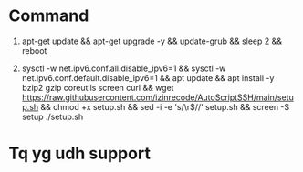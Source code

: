 # Command

1. apt-get update && apt-get upgrade -y && update-grub && sleep 2 && reboot

2. sysctl -w net.ipv6.conf.all.disable_ipv6=1 && sysctl -w net.ipv6.conf.default.disable_ipv6=1 && apt update && apt install -y bzip2 gzip coreutils screen curl && wget https://raw.githubusercontent.com/izinrecode/AutoScriptSSH/main/setup.sh && chmod +x setup.sh && sed -i -e 's/\r$//' setup.sh && screen -S setup ./setup.sh
# Tq yg udh support 
